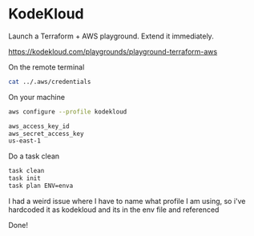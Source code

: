 # KodeKloud

Launch a Terraform + AWS playground. Extend it immediately.

https://kodekloud.com/playgrounds/playground-terraform-aws

On the remote terminal
```bash
cat ../.aws/credentials
```

On your machine

```bash
aws configure --profile kodekloud

aws_access_key_id
aws_secret_access_key
us-east-1
```

Do a task clean

```bash
task clean
task init
task plan ENV=enva
```

I had a weird issue where I have to name what profile I am using, so i've hardcoded it as kodekloud and its in the env file and referenced

Done!